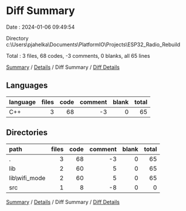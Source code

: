 # Diff Summary

Date : 2024-01-06 09:49:54

Directory c:\\Users\\pjahelka\\Documents\\PlatformIO\\Projects\\ESP32_Radio_Rebuild

Total : 3 files,  68 codes, -3 comments, 0 blanks, all 65 lines

[Summary](results.md) / [Details](details.md) / Diff Summary / [Diff Details](diff-details.md)

## Languages
| language | files | code | comment | blank | total |
| :--- | ---: | ---: | ---: | ---: | ---: |
| C++ | 3 | 68 | -3 | 0 | 65 |

## Directories
| path | files | code | comment | blank | total |
| :--- | ---: | ---: | ---: | ---: | ---: |
| . | 3 | 68 | -3 | 0 | 65 |
| lib | 2 | 60 | 5 | 0 | 65 |
| lib\\wifi_mode | 2 | 60 | 5 | 0 | 65 |
| src | 1 | 8 | -8 | 0 | 0 |

[Summary](results.md) / [Details](details.md) / Diff Summary / [Diff Details](diff-details.md)